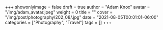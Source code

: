 +++
showonlyimage = false
draft = true
author = "Adam Knox"
avatar = "/img/adam_avatar.jpeg"
weight = 0
title = ""
cover = "/img/post/photography/202_08/.jpg"
date = "2021-08-05T00:01:01-06:00"
categories = ["Photography", "Travel"]
tags = []
+++
<!--more-->
